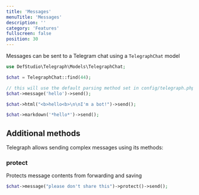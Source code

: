 ```yaml
---
title: 'Messages'
menuTitle: 'Messages'
description: ''
category: 'Features'
fullscreen: false 
position: 30
---
```


Messages can be sent to a Telegram chat using a `TelegraphChat` model

```php
use DefStudio\Telegraph\Models\TelegraphChat;

$chat = TelegraphChat::find(44);

// this will use the default parsing method set in config/telegraph.php
$chat->message('hello')->send();

$chat->html("<b>hello<b>\n\nI'm a bot!")->send();

$chat->markdown('*hello*')->send();
```

## Additional methods

Telegraph allows sending complex messages using its methods:

### protect

Protects message contents from forwarding and saving

```php
$chat->message("please don't share this")->protect()->send();
```
